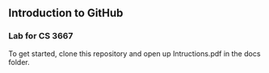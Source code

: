 ## Introduction to GitHub
### Lab for CS 3667

To get started, clone this repository and open up Intructions.pdf in the docs folder.